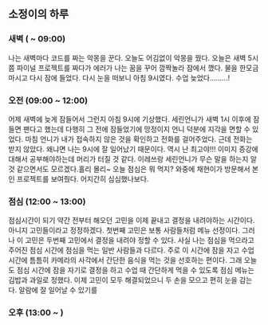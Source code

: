## 소정이의 하루

### 새벽 ( ~ 09:00)

나는 새벽마다 코드를 짜는 악몽을 꾼다. 오늘도 어김없이 악몽을 꿨다. 
오늘은 새벽 5시쯤 파이널 프로젝트를 짜다가 에러가 나는 꿈을 꾸어 깜짝놀라 잠에서 깼다.
물을 한모금 마시고 다시 잠에 들었다.
다시 눈을 떠보니 아침 9시였다. 
수업 늦었다.........!

### 오전 (09:00 ~ 12:00)
어제 새벽에 늦게 잠들어서 그런지 아침 9시에 기상했다. 세린언니가 새벽 1시 이후에 잠들면 팬다고 했는데 다행히 그 전에 잠들었기에 망정이지 언니 덕분에 지각을 면할 수 있었다. 
마침 언니가 내가 접속하지 않은 것을 확인하고 전화를 걸어주었다. 근데 전화는 받지 않았다. 왜냐면 나는 9시에 잘 일어났기 때문이다. 역시 난 최고야!!!
이미지 증강에 대해서 공부해야하는데 머리가 터질 것 같다. 이레쓰랑 세린언니가 무슨 말을 하는지 알 것 같으면서도 모르겠다.홀리 몰리~ 오늘 점심은 뭐 먹지? 
와중에 채현이가 방문해서 본인 프로젝트를 보여줬다. 어지간히 심심했나보다. 

### 점심 (12:00 ~ 13:00)
점심시간이 되기 약간 전부터 해오던 고민을 이제 끝내고 결정을 내려야하는 시간이다.
아니지 고민들이라고 정정하겠다.
첫번째 고민은 보통 사람들처럼 메뉴 선정이다.
그러나 이 고민은 두번째 고민에서 결정을 내려야 정할 수 있다.
사실 나는 점심을 먹으라고 주어진 점심 시간에 점심을 먹는 일반 사람들과 다르다.
주로 이 시간에 잠을 자고 수업 시간에 틈틈히 카메라의 사각에서 간단한 음식을 먹는 것을 선호하는 편이다.
그래 오늘도 점심 시간에 잠을 자기로 결정을 하고 수업 때 간단하게 먹을 수 있도록
점심 메뉴는 김밥과 과일로 정했다.
이제 고민이 모두 해결되었으니 두 손을 모으고 편히 눈을 감는다.
알람에 잘 일어날 수 있기를

### 오후 (13:00 ~ )
